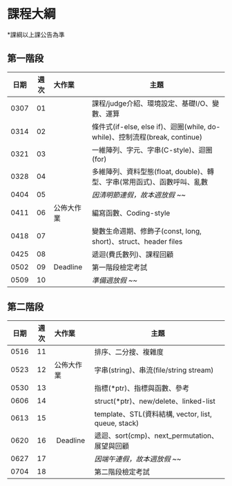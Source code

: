 # 課程大綱

\*課綱以上課公告為準

## 第一階段

| 日期 | 週次 | 大作業     | 主題                                               |
| :--: | :--: | :--------- | -------------------------------------------------- |
| 0307 |  01  |            | 課程/judge介紹、環境設定、基礎I/O、變數、運算  |
| 0314 |  02  |            | 條件式(if-else, else if)、迴圈(while, do-while)、控制流程(break, continue) | 
| 0321 |  03  |            | 一維陣列、字元、字串(C-style)、迴圈(for)           |
| 0328 |  04  |            | 多維陣列、資料型態(float, double)、轉型、字串(常用函式)、函數呼叫、亂數    |
| 0404 |  05  |            | *因清明節連假，故本週放假 ~~*                      |
| 0411 |  06  | 公佈大作業 | 編寫函數、Coding-style |
| 0418 |  07  |            | 變數生命週期、修飾子(const, long, short)、struct、header files             |
| 0425 |  08  |            | 遞迴(費氏數列)、課程回顧                           |
| 0502 |  09  |  Deadline  | 第一階段檢定考試                                   |
| 0509 |  10  |            | *準備週放假 ~~*                                    |

## 第二階段
| 日期 | 週次 | 大作業     | 主題                                               |
| :--: | :--: | :-------   | -------------------------------------------------- |
| 0516 |  11  |            | 排序、二分搜、複雜度                      |
| 0523 |  12  | 公佈大作業 | 字串(string)、串流(file/string stream)             |
| 0530 |  13  |            | 指標(\*ptr)、指標與函數、參考                      |
| 0606 |  14  |            | struct(\*ptr)、new/delete、linked-list
| 0613 |  15  |            | template、STL(資料結構, vector, list, queue, stack)  |
| 0620 |  16  |  Deadline  | 遞迴、sort(cmp)、next_permutation、展望與回顧                |
| 0627 |  17  |            | *因端午連假，故本週放假 ~~*                         |
| 0704 |  18  |            | 第二階段檢定考試                                   |
